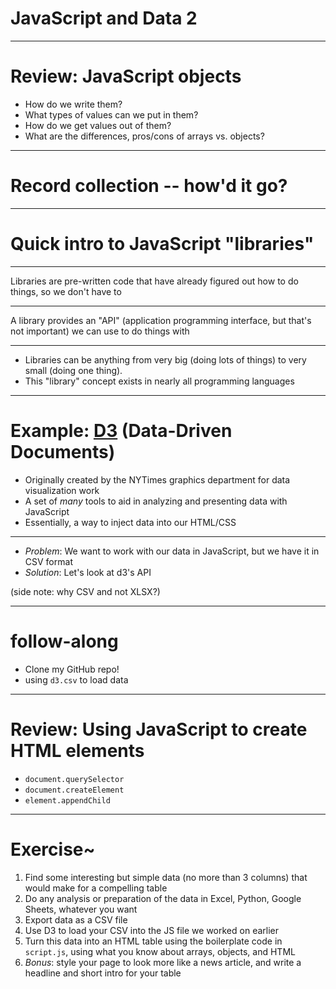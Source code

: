 # JavaScript and Data 2

---

# Review: JavaScript objects

- How do we write them?
- What types of values can we put in them?
- How do we get values out of them?
- What are the differences, pros/cons of arrays vs. objects?

---

# Record collection -- how'd it go?

---

# Quick intro to JavaScript "libraries"

---

Libraries are pre-written code that have already figured out how to do things, so we don't have to

---

A library provides an "API" (application programming interface, but that's not important) we can use to do things with

---

- Libraries can be anything from very big (doing lots of things) to very small (doing one thing).
- This "library" concept exists in nearly all programming languages

---

# Example: [D3](https://d3js.org/) (Data-Driven Documents)

- Originally created by the NYTimes graphics department for data visualization work
- A set of _many_ tools to aid in analyzing and presenting data with JavaScript
- Essentially, a way to inject data into our HTML/CSS

---

- *Problem*: We want to work with our data in JavaScript, but we have it in CSV format
- *Solution*: Let's look at d3's API

(side note: why CSV and not XLSX?)

---

# follow-along

- Clone my GitHub repo!
- using `d3.csv` to load data

---

# Review: Using JavaScript to create HTML elements

- `document.querySelector`
- `document.createElement`
- `element.appendChild`

---

# Exercise~

1. Find some interesting but simple data (no more than 3 columns) that would make for a compelling table
2. Do any analysis or preparation of the data in Excel, Python, Google Sheets, whatever you want
3. Export data as a CSV file
4. Use D3 to load your CSV into the JS file we worked on earlier
5. Turn this data into an HTML table using the boilerplate code in `script.js`, using what you know about arrays, objects, and HTML
6. *Bonus*: style your page to look more like a news article, and write a headline and short intro for your table

